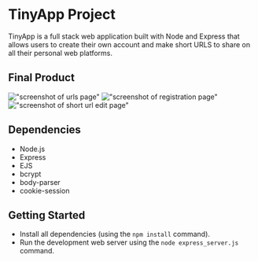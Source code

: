 # TinyApp Project

TinyApp is a full stack web application built with Node and Express that allows users to create their own account and make short URLS to share on all their personal web platforms. 

## Final Product
!["screenshot of urls page"](https://github.com/joelhart89/tinyapp/blob/master/docs/urls-home-page.png?raw=true)
!["screenshot of registration page"](https://github.com/joelhart89/tinyapp/blob/master/docs/register-page.png?raw=true)
!["screenshot of short url edit page"](https://github.com/joelhart89/tinyapp/blob/master/docs/urls-new.png?raw=true)


## Dependencies

- Node.js
- Express
- EJS
- bcrypt
- body-parser
- cookie-session

## Getting Started

- Install all dependencies (using the `npm install` command).
- Run the development web server using the `node express_server.js` command.